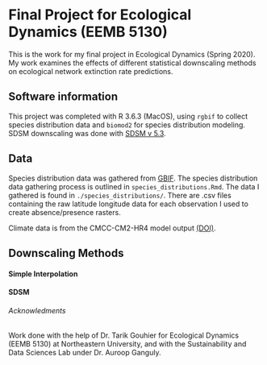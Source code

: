 # Final Project for Ecological Dynamics (EEMB 5130)

This is the work for my final project in Ecological Dynamics (Spring 2020). My work examines the effects of different statistical downscaling methods on ecological network extinction rate predictions.

## Software information

This project was completed with R 3.6.3 (MacOS), using `rgbif` to collect species distribution data and `biomod2` for species distribution modeling. SDSM downscaling was done with [SDSM v 5.3](https://sdsm.org.uk/software.html).

## Data 

Species distribution data was gathered from [GBIF](gbif.org). The species distribution data gathering process is outlined in `species_distributions.Rmd`. The data I gathered is found in `./species_distributions/`. There are .csv files containing the raw latitude longitude data for each observation I used to create absence/presence rasters.

Climate data is from the CMCC-CM2-HR4 model output [(DOI)](http://doi.org/10.22033/ESGF/CMIP6.3803).

## Downscaling Methods

#### Simple Interpolation

#### SDSM 

###### Acknowledments
Work done with the help of Dr. Tarik Gouhier for Ecological Dynamics (EEMB 5130) at Northeastern University, and with the Sustainability and Data Sciences Lab under Dr. Auroop Ganguly.
